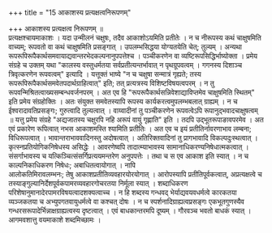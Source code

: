 +++
title = "15 आकाशस्य प्रत्यक्षत्वनिरूपणम्"

+++
आकाशस्य प्रत्यक्षत्व निरूपणम् ॥  
प्रत्यक्षश्चायमाकाशः । यदा उन्मीलनं चक्षुषः, तदैव आकाशोऽयमिति प्रतीतेः । न च नीरूपस्य कथं चाक्षुषमिति वाच्यम्; रूपवतो वा कथं चाक्षुषमिति प्रसङ्गात् । उपलम्भसिद्धया योग्यतयेति चेत्; तुल्यम् । अन्यथा रूपरूपिरूपैकार्थसमवायाद्यवान्तरभेदकल्पनानुपपत्तेश्च । पञ्चीकरणेन वा व्यष्टिरूपसिद्धिर्भाष्योक्ता । प्रमेय संग्रहे च उक्तम् यथा "कालस्य वस्तुधर्मतया सर्वप्रतीत्यन्तर्भावात् न पृथग्रूपवत्वम् । गगनस्य दिशाञ्च त्रिवृत्करणेन रूपवत्वम्" इत्यादि । यत्तूक्तं भाष्ये "न च चक्षुषा सन्मात्रं गृह्यते; तस्य रूपरूपिरूपैकार्थसमवेतपदार्थग्राहित्वात्" इति; तत् प्रत्यत्रस्य विशिष्टविषयत्वपरम् । न तु रूपवन्मिश्रितत्वाख्यसम्बन्धवर्जनपरम् । अत एव हि "रूपरूपैकार्थसन्निवेशाद्याविप्तमेव चाक्षुषमिति स्थितम्" इति प्रमेय संग्रहोक्तिः । अतः संयुक्त समवेतस्यापि रूपस्य कार्यकरत्वमुपलम्भबलात् ग्राह्यम् । न च ईश्वरादावतिप्रसङ्गः; गुरुत्वादि तुल्यत्वात् । वाय्वादीनां तु पञ्चीकरणेन रूपवत्वेऽपि रूपानुद्भवादचाक्षुषत्वम् ॥ यत्तु प्रमेय संग्रहे "अद्यजातस्य चक्षुरपि नहि अरूपं वायुं गृह्णाति" इति । तदपि उद्भूतरूपाङावपरमेव । अत एवं प्रकारेण रूपित्वात् नभस आकाशमस्ति श्यामिति प्रतीतिः । अत एव च इयं प्रतीतिर्नावरणाभाव लम्बना; विधिरूपत्वात् । भावान्तराभाववादिनस्तु अदोषत्वात् । अतिरिक्तवादिनां तु प्रागभावादि विकल्पदुःस्थत्वात् । कृत्स्नप्रतियोगिकनिषेधस्य असिद्धेः । आवरणेष्वपि तादात्म्याभावस्य सामानाधिकरण्यनिषेधात्मकत्वात् । संसर्गाभावस्य च यत्किञ्चित्संसर्गिप्रत्ययमन्तरेण अनुपपत्तेः । तथा च स एव आकाश इति स्यात् । न च काल्पनिकाधिकरण निषेधः; अबाधितत्वायोगात् । नापि  
आलोकतिमिरावलम्भनः; तेषु आकाशप्रतीतिव्यवहारयोरयोगात् । आरोपस्यापि प्रतीतिपूर्वकत्वात्, अप्रत्यक्षत्वे च तस्याङ्गुल्यानिर्देशपूर्वकपामरव्यवहारगोचरतया निर्मूला स्यात् । शब्दाधिकरण परिशेषानुमानादेरपामरविषयत्वादशक्यत्वाच्च । न हि शब्दस्य गन्धवद् भेर्याद्यवयवधर्मत्वे कारकतया व्यञ्जकतया च अभ्युपगतवायुधर्मत्वे वा कश्चत् दोषः । न च स्पर्शनादिग्राह्यत्वप्रसङ्गः एकभूतगुणस्यैव गन्धरसरूपादेर्भिन्नाक्षग्राह्यत्वस्य दृष्टत्वात् । एवं बाधकान्तरमपि दूष्यम् । गौरवञ्च भवतो बाधकं स्यात् । आगमवशात्तु वयमाकाशे शब्दमिच्छामः ।